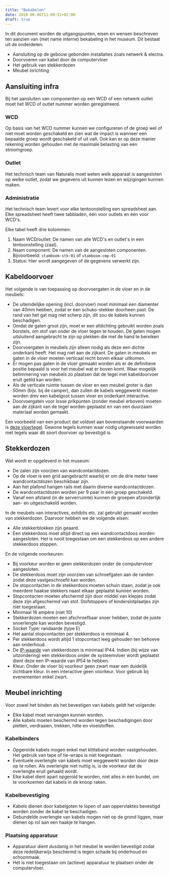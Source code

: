 ```yaml
---
title: "Bekabelen"
date: 2018-06-06T11:09:51+02:00
draft: true
---
```


In dit document worden de uitgangspunten, eisen en wensen beschreven ten aanzien
van (met name interne) bekabeling in het museum. Dit bestaat uit de onderdelen:

* Aansluiting op de gebouw gebonden installaties zoals netwerk & electra.
* Doorvoeren van kabel door de computervloer
* Het gebruik van stekkerdozen
* Meubel inrichting

## Aansluiting infra

Bij het aansluiten van componenten op een WCD of een netwerk outlet moet het WCD
of outlet nummer worden geregistreerd.

### WCD

Op basis van het WCD nummer kunnen we configureren of de groep wel of niet moet
worden geschakeld en zien wat de impact is wanneer een bepaalde groep wordt
geschakeld of uit valt. Ook kan er op deze manier rekening worden gehouden met
de maximale belasting van een stroomgroep.

### Outlet

Het technisch team van Naturalis moet weten welk apparaat is aangesloten op
welke outlet, zodat we gegevens uit kunnen lezen en wijzigingen kunnen maken.

### Administratie

Het technisch team levert voor elke tentoonstelling een spreadsheet aan. Elke
spreadsheet heeft twee tabbladen, één voor outlets en één voor WCD's.

Elke tabel heeft drie kolommen:

1. Naam WCD/outlet: De namen van alle WCD's en outlet's in een tentoonstelling (zaal).
1. Naam component: De namen van de aangesloten componenten. Bijvoorbeeld:
   `stamboom-stk-01` of `stamboom-cmp-01`
1. Status: Hier wordt aangegeven of de gegevens verwerkt zijn.

## Kabeldoorvoer

Het volgende is van toepassing op doorvoergaten in de vloer en in de meubels:

* De uiteindelijke opening (incl. doorvoer) moet minimaal een diamenter van 40mm
  hebben, zodat er een schuko-stekker doorheen past. De rand van het gat mag
  niet scherp zijn, dit zou de kabels kunnen beschadigen.
* Omdat de gaten groot zijn, moet er een afdichting gebruikt worden zoals
  borstels, om stof van onder de vloer tegen te houden. De gaten mogen
  uitsluitend aangebracht te zijn op plekken die met de hand te bereiken zijn.
* Doorvoergaten in meubels zijn alleen nodig als deze een dichte onderkant
  heeft. Het mag niet aan de zijkant. De gaten in meubels en gaten in de vloer
  moeten verticaal recht boven elkaar uitkomen.
* Er mogen pas gaten in de vloer gemaakt worden als er de definitieve positie
  bepaald is voor het meubel wat er boven komt. Waar mogelijk betimmering van
  meubels zo plaatsen dat de tegel met kabeldoorvoer eruit getild kan worden.
* Als de verticale ruimte tussen de vloer en een meubel groter is dan 50mm
  (bijv. bij de camper), dan zullen de kabels weggewerkt moeten worden dmv een
  kabelgoot tussen vloer en onderkant interactive.
* Doorvoergaten voor losse prikpunten (zonder meubel erboven) moeten aan de
  zijkant van de tegel worden geplaatst en van een duurzaam materiaal worden
  gemaakt.

Een voorbeeld van een product dat voldoet aan bovenstaande voorwaarden is [deze
vloertegel](https://www.hplsystems.nl/installatieproducten/verhoogde-vloer-systemen/tegeldoorvoer-rvs/3010224-tegeldoorvoer-rvs.htm).
Gewone tegels kunnen waar nodig uitgewisseld worden met tegels waar dit soort
doorvoer op bevestigd is.

## Stekkerdozen

Wat wordt er opgeleverd in het museum:

* De zalen zijn voorzien van wandcontactdozen.
* Op de vloer is een grid aangebracht waarbij er om de drie meter twee
  wandcontactdozen beschikbaar zijn.
* Aan het plafond hangen rails met daarin diverse wandcontactdozen.
* De wandcontactdozen worden per 9 paar in één groep geschakeld.
* Vanaf een afstand (in de serverruimte) kunnen de groepen afzonderlijk aan- en
  uitgeschakeld worden.

In de meubels van interactives, exhibits etc. zal gebruikt gemaakt worden van
stekkerdozen. Daarvoor hebben we de volgende eisen:

* Alle stekkerblokken zijn geaard.
* Een stekkerdoos moet altijd direct op een wandcontactdoos worden aangesloten.
  Het is nooit toegestaan om een stekkerdoos op een andere stekkerdoos stoppen.

En de volgende voorkeuren:

* Bij voorkeur worden er geen stekkerdozen onder de computervloer aangesloten.
* De stekkerdoos moet zijn voorzien van schroefgaten aan de randen zodat deze
  vastgeschroefd kan worden.
* De stopcontacten in de stekkerdoos moeten schuin staan, zodat je ook meerdere
  haakse stekkers naast elkaar geplaatst kunnen worden.
* Stopcontacten moeten afschermd zijn door middel van klepjes zodat deze zijn
  afgeschermd van stof. Stofstoppers of kinderslotplaatjes zijn niet toegestaan.
* Minimaal 16 ampère (niet 10)
* Stekkerdozen moeten een afschroefbaar snoer hebben, zodat de juiste
  snoerlengte kan worden bevestigd.
* Socket Type: randaarde (type E)
* Het aantal stopcontacten per stekkerdoos is minimaal 4.
* Per stekkerdoos wordt altijd 1 stopcontact leeg gehouden ten behoeve aan
  onderhoud.
* De [IP-waarde](https://nl.wikipedia.org/wiki/IP-code)
  van stekkerdozen is minimaal IP44. Indien (bij wijze van uitzondering) een
  stekkerdoos onder de systeemvloer wordt geplaatst dient deze een IP-waarde van
  IP54 te hebben.
* Kleur: Onder de vloer bij voorkeur geen zwart maar een duidelijk zichtbare
  kleur. In een interactive geen voorkeur. Voor gebruik bij evenementen enkel
  zwart.

<!--
Openstaande vraag:

We willen de stekkerdozen voorzien van een relais, waardoor de volgende zaken
NIET in de stekkerdoos aanwezig hoeven te zijn:

* Aan/uit schakelaar
* Lampje (om aan of uit aan te geven)

-->

## Meubel inrichting

Voor zowel het binden als het bevestigen van kabels geldt het volgende:

* Elke kabel moet vervangen kunnen worden.
* Alle kabels moeten beschermd worden tegen beschadigingen door pletten,
  verdraaien, trekken, hitte en vloeistoffen.

### Kabelbinders

* Opgerolde kabels mogen enkel met klitteband worden vastgehouden. Het gebruik
  van tape of tie-wraps is niet toegestaan.
* Eventuele overlengte van kabels moet weggewerkt worden door deze op te rollen.
  Als overlengte niet nuttig is, is de voorkeur dat de overlengte eruit gehaald
  wordt.
* Elke kabel dient apart opgerold te worden, niet alles in één bundel, om te
  voorkoemen dat kabels in de knoop raken.

### Kabelbevestiging

* Kabels dienen door kabelgoten te lopen of aan oppervlaktes bevestigd worden
  zonder de kabel te beschadigen.
* Gebundelde overlengte van kabels mogen niet op de grond liggen, maar dienen op
  rol aan een haakje te hangen.

### Plaatsing apparatuur

* Apparatuur dient dusdanig in het meubel te worden bevestigd zodat deze
  redelijkerwijs beschermd is tegen schade bij onderhoud en schoonmaak.
* Het is niet toegestaan om (actieve) apparatuur te plaatsen onder de
  computervloer.

